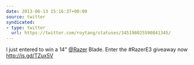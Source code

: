```yaml
---
date: 2013-06-13 15:16:37+00:00
source: twitter
syndicated:
- type: twitter
  url: https://twitter.com/roytang/statuses/345198025590841345/
---
```


I just entered to win a 14" [@Razer](https://twitter.com/Razer/) Blade. Enter the #RazerE3 giveaway now  http://is.gd/TZux5V
